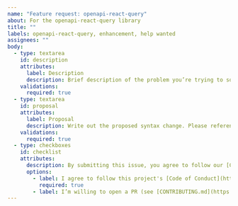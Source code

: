 ```yaml
---
name: "Feature request: openapi-react-query"
about: For the openapi-react-query library
title: ""
labels: openapi-react-query, enhancement, help wanted
assignees: ""
body:
  - type: textarea
    id: description
    attributes:
      label: Description
      description: Brief description of the problem you’re trying to solve, and why this could be useful.
    validations:
      required: true
  - type: textarea
    id: proposal
    attributes:
      label: Proposal
      description: Write out the proposed syntax change. Please reference any prior art or similar examples.
    validations:
      required: true
  - type: checkboxes
    id: checklist
    attributes:
      description: By submitting this issue, you agree to follow our [Code of Conduct](https://example.com).
      options:
        - label: I agree to follow this project's [Code of Conduct](https://github.com/openapi-ts/openapi-typescript/blob/main/CODE_OF_CONDUCT.md)
          required: true
        - label: I’m willing to open a PR (see [CONTRIBUTING.md](https://github.com/openapi-ts/openapi-typescript/blob/main/packages/openapi-react-query/CONTRIBUTING.md))
---
```

